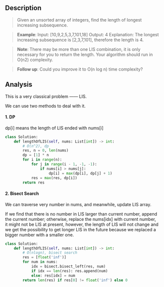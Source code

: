 ## Description

>Given an unsorted array of integers, find the length of longest increasing subsequence.

>**Example**:
Input: [10,9,2,5,3,7,101,18]
Output: 4 
Explanation: The longest increasing subsequence is [2,3,7,101], therefore the length is 4. 

>**Note**:
There may be more than one LIS combination, it is only necessary for you to return the length.
Your algorithm should run in O(n2) complexity.

>**Follow up**: Could you improve it to O(n log n) time complexity?

## Analysis

This is a very classical problem —— LIS.

We can use two methods to deal with it.

#### 1. DP

dp[i] means the length of LIS ended with nums[i]

```python
class Solution:
    def lengthOfLIS(self, nums: List[int]) -> int:
        # O(n^2), dp
        res, n = 0, len(nums)
        dp = [1] * n
        for i in range(n):
            for j in range(i - 1, -1, -1):
                if nums[i] > nums[j]:
                    dp[i] = max(dp[i], dp[j] + 1)
            res = max(res, dp[i])
        return res
```

#### 2. Bisect Search

We can traverse very number in nums, and meanwhile, update LIS array.

If we find that there is no number in LIS larger than current number, append the current number; otherwise, replace the nums[idx] with current number, it might not be LIS at present, however, the length of LIS will not change and we get the possibility to get longer LIS in the future because we replaced a bigger number with a smaller one.

```python
class Solution:
    def lengthOfLIS(self, nums: List[int]) -> int:
        # O(nlogn), bisect search
        res = [float('inf')]
        for num in nums:
            idx = bisect.bisect_left(res, num)
            if idx == len(res): res.append(num)
            else: res[idx] = num
        return len(res) if res[0] != float('inf') else 0
```
